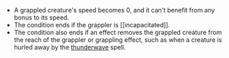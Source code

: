 - A grappled creature's speed becomes 0, and it can't benefit from any bonus to its speed.
- The condition ends if the grappler is [[incapacitated]].
- The condition also ends if an effect removes the grappled creature from the reach of the grappler or grappling effect, such as when a creature is hurled away by the [thunderwave](https://5e.tools/spells.html#thunderwave_phb) spell.